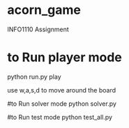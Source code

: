 # acorn_game
INFO1110 Assignment

# to Run player mode
python run.py <enter filename of board> play

use w,a,s,d to move around the board

#to Run solver mode
python solver.py <filename> <DFS or BFS>

#to Run test mode
python test_all.py
